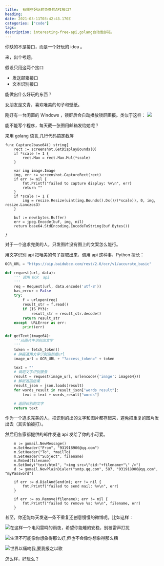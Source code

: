 ```yaml
---
title:  有哪些好玩的免费的API接口?
heading: 
date: 2021-03-11T03:42:43.170Z
categories: ["code"]
tags: 
description: interesting-free-api,golang自动发邮箱。
---
```


你缺的不是接口，而是一个好玩的 idea 。

来，出个考题。

假设只用这两个接口
- 发送邮箱接口
- 文本识别接口

能做出什么好玩的东西？

女朋友是文青，喜欢唯美的句子和壁纸。

刚好有一台闲置的 Windows ，锁屏后会自动播放锁屏画报。类似于这样：
![](https://gitee.com/smile365/blogimg/raw/master/sxy91/1615436033621.png)

能不能写个程序，每天截一张图用邮箱发给她呢？

来用 golang 语言,几行代码搞定截屏
```golang
func Capture2base64() string{
    rect := screenshot.GetDisplayBounds(0)
    if *scale != 1 {
        rect.Max = rect.Max.Mul(*scale)
    }

    var img image.Image
    img, err := screenshot.CaptureRect(rect)
    if err != nil {
        fmt.Printf("failed to capture display: %v\n", err)
        return ""
    }
    if *scale != 1 {
        img = resize.Resize(uint(img.Bounds().Dx()/(*scale)), 0, img, resize.Lanczos3)
    }

    buf := new(bytes.Buffer)
    err = jpeg.Encode(buf, img, nil)
    return base64.StdEncoding.EncodeToString(buf.Bytes())

}
```

对于一个追求完美的人，只发图片没有图上的文案怎么能行。

用文字识别 api 把唯美的句子提取出来，调用 api 这种事，Python 擅长：
```python
OCR_URL = "https://aip.baidubce.com/rest/2.0/ocr/v1/accurate_basic"

def request(url, data):
    ''' 调用 OCR  api 
    '''
    req = Request(url, data.encode('utf-8'))
    has_error = False
    try:
        f = urlopen(req)
        result_str = f.read()
        if (IS_PY3):
            result_str = result_str.decode()
        return result_str
    except  URLError as err:
        print(err)

def getText(image64):
    '''从图片中识别出文字
    '''
    token = fetch_token()
    # 拼接通用文字识别高精度url
    image_url = OCR_URL + "?access_token=" + token

    text = ""
    # 调用文字识别服务
    result = request(image_url, urlencode({'image': image64}))
    # 解析返回结果
    result_json = json.loads(result)
    for words_result in result_json["words_result"]:
        text = text + words_result["words"]

    # 返回识别的文字
    return text
```

作为一个追求完美的人，把识别的出的文字和图片都存起来，避免把重复的图片发出去（其实怕被打）。

然后用各家都提供的邮件发送 api 发给了你的小可爱。
```golang
    m := gomail.NewMessage()
    m.SetHeader("From", "931918906@qq.com")
    m.SetHeader("To", *mailTo)
    m.SetHeader("Subject", filename)
    m.Embed(filename)
    m.SetBody("text/html", "<img src=\"cid:"+filename+"\" />")
    d := gomail.NewPlainDialer("smtp.qq.com", 587, "931918906@qq.com", "myPassword")

    if err := d.DialAndSend(m); err != nil {
        fmt.Printf("failed to send mail: %v\n", err)
    }

    if err := os.Remove(filename); err != nil {
        fmt.Printf("failed to remove %s: %v\n", filename, err)
    }
```


甚至，你还能每天发送一条不重复还创意慢慢的微博呢。比如这样：

![在这样一个电闪雷鸣的雨夜，希望你能睡的安稳，别被雷声打扰](https://gitee.com/smile365/blogimg/raw/master/sxy91/1615438325198.png)

![生活不可能像你想象得那么好,但也不会像你想象得那么糟](https://gitee.com/smile365/blogimg/raw/master/sxy91/1615438433368.png)

![世界以痛吻我,要我报之以歌](https://gitee.com/smile365/blogimg/raw/master/sxy91/1615438470300.png)


怎么样，好玩么？

